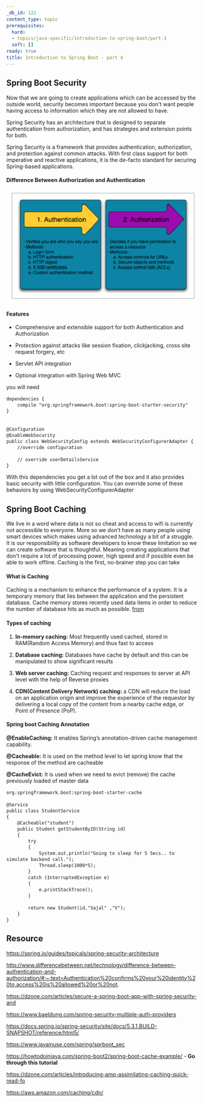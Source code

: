 ```yaml
---
_db_id: 122
content_type: topic
prerequisites:
  hard:
  - topics/java-specific/introduction-to-spring-boot/part-3
  soft: []
ready: true
title: Introduction to Spring Boot - part 4
---
```


## Spring Boot Security

Now that we are going to create applications which can be accessed by the outside world, security becomes important because you don't want people having access to information which they are not allowed to have.

Spring Security has an architecture that is designed to separate authentication from authorization, and has strategies and extension points for both.

Spring Security is a framework that provides authentication, authorization, and protection against common attacks. With first class support for both imperative and reactive applications, it is the de-facto standard for securing Spring-based applications.

#### Difference Between Authorization and Authentication

![difference-security](auth-security.png)

#### Features

- Comprehensive and extensible support for both Authentication and Authorization

- Protection against attacks like session fixation, clickjacking, cross site request forgery, etc

- Servlet API integration

- Optional integration with Spring Web MVC

you will need

```
dependencies {
    compile "org.springframework.boot:spring-boot-starter-security"
}


@Configuration
@EnableWebSecurity
public class WebSecurityConfig extends WebSecurityConfigurerAdapter {
    //override configuration

    // override userDetailsService
}
```

With this dependencies you get a lot out of the box and it also provides basic security with little configuration. You can override some of these behaviors by using WebSecurityConfigurerAdapter

## Spring Boot Caching

We live in a word where data is not so cheat and access to wifi is currently not accessible to everyone. More so we don't have as many people using smart devices which makes using advanced technology a bit of a struggle. It is our responsibility as software developers to know these limitation so we can create software that is thoughtful. Meaning creating applications that don't require a lot of processing power, high speed and if possible even be able to work offline. Caching is the first, no-brainer step you can take

#### What is Caching

Caching is a mechanism to enhance the performance of a system. It is a temporary memory that lies between the application and the persistent database. Cache memory stores recently used data items in order to reduce the number of database hits as much as possible. [from](wtodoinjava.com/spring-boot2/spring-boot-cache-example/)

#### Types of caching

1. **In-memory caching:** Most frequently used cached, stored in RAM(Random Access Memory) and thus fast to access

2. **Database caching:** Databases have cache by default and this can be manipulated to show significant results

3. **Web server caching:** Caching request and responses to server at API level with the help of Reverse proxies

4. **CDN(Content Delivery Network) caching:** a CDN will reduce the load on an application origin and improve the experience of the requestor by delivering a local copy of the content from a nearby cache edge, or Point of Presence (PoP).

#### Spring boot Caching Annotation

**@EnableCaching:** It enables Spring’s annotation-driven cache management capability.

**@Cacheable:** It is used on the method level to let spring know that the response of the method are cacheable

**@CacheEvict:** It is used when we need to evict (remove) the cache previously loaded of master data

```
org.springframework.boot:spring-boot-starter-cache

@Service
public class StudentService
{
    @Cacheable("student")
    public Student getStudentByID(String id)
    {
        try
        {
            System.out.println("Going to sleep for 5 Secs.. to simulate backend call.");
            Thread.sleep(1000*5);
        }
        catch (InterruptedException e)
        {
            e.printStackTrace();
        }

        return new Student(id,"Sajal" ,"V");
    }
}
```

## Resource

https://spring.io/guides/topicals/spring-security-architecture

http://www.differencebetween.net/technology/difference-between-authentication-and-authorization/#:~:text=Authentication%20confirms%20your%20identity%20to,access%20is%20allowed%20or%20not.

https://dzone.com/articles/secure-a-spring-boot-app-with-spring-security-and

https://www.baeldung.com/spring-security-multiple-auth-providers

https://docs.spring.io/spring-security/site/docs/5.3.1.BUILD-SNAPSHOT/reference/html5/

https://www.javainuse.com/spring/sprboot_sec

https://howtodoinjava.com/spring-boot2/spring-boot-cache-example/ - **Go through this tutorial**

https://dzone.com/articles/introducing-amp-assimilating-caching-quick-read-fo

https://aws.amazon.com/caching/cdn/